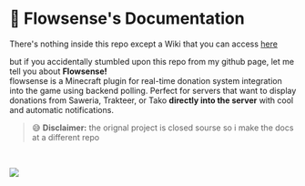 # 📘 Flowsense's Documentation

There's nothing inside this repo except a Wiki that you can access [here](https://github.com/SatuSattr/flwsns-docs/wiki)

but if you accidentally stumbled upon this repo from my github page, let me tell you about <b>Flowsense!</b></br>flowsense is a Minecraft plugin for real-time donation system integration into the game using backend polling. Perfect for servers that want to display donations from Saweria, Trakteer, or Tako <b>directly into the server</b> with cool and automatic notifications.

> 😅 **Disclaimer:** the orignal project is closed sourse so i make the docs at a different repo

</br>

[![](https://dcbadge.limes.pink/api/server/https://discord.gg/3eG29DTRsP?style=flat)](https://discord.gg/3eG29DTRsP)
